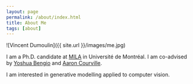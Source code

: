 ```yaml
---
layout: page
permalink: /about/index.html
title: About Me
tags: [about]
---
```


![Vincent Dumoulin]({{ site.url }}/images/me.jpg)

I am a Ph.D. candidate at [MILA](https://mila.umontreal.ca/) in Université de
Montréal. I am co-advised by
[Yoshua Bengio](https://mila.umontreal.ca/en/person/bengio-yoshua/) and
[Aaron Courville](https://mila.umontreal.ca/en/person/aaron-courville/).

I am interested in generative modelling applied to computer vision.
